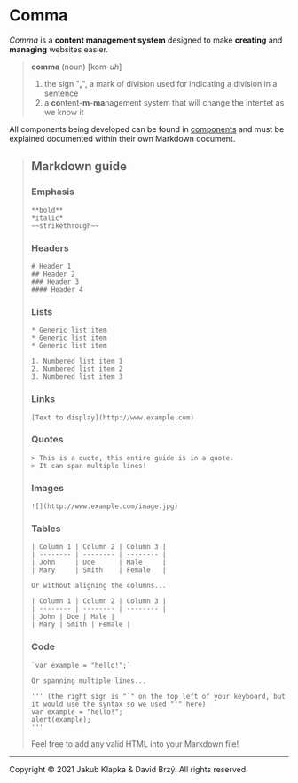 # Comma
*Comma* is a **content management system** designed to make **creating** and **managing** websites easier.

> **comma** (noun) [kom-*uh*]
> 1. the sign "**,**", a mark of division used for indicating a division in a sentence
> 2. a **co**ntent-**m**-**ma**nagement system that will change the intentet as we know it

All components being developed can be found in [components](components/components.md) and must be explained documented within their own Markdown document.

> ## Markdown guide
> 
> ### Emphasis
> ```
> **bold**
> *italic*
> ~~strikethrough~~
> ```
> 
> ### Headers
> ```
> # Header 1
> ## Header 2
> ### Header 3
> #### Header 4
> ```
> 
> ### Lists
> ```
> * Generic list item
> * Generic list item
> * Generic list item
> 
> 1. Numbered list item 1
> 2. Numbered list item 2
> 3. Numbered list item 3
> ```
>
> ### Links
> ```
> [Text to display](http://www.example.com)
> ```
> 
> ### Quotes
> ```
> > This is a quote, this entire guide is in a quote.
> > It can span multiple lines!
> ```
> 
> ### Images
> ```
> ![](http://www.example.com/image.jpg)
> ```
> 
> ### Tables
> ```
> | Column 1 | Column 2 | Column 3 |
> | -------- | -------- | -------- |
> | John     | Doe      | Male     |
> | Mary     | Smith    | Female   |
>
> Or without aligning the columns...
>
> | Column 1 | Column 2 | Column 3 |
> | -------- | -------- | -------- |
> | John | Doe | Male |
> | Mary | Smith | Female |
> ```
> 
> ### Code
> ```
> `var example = "hello!";`
>
> Or spanning multiple lines...
> 
> ''' (the right sign is "`" on the top left of your keyboard, but it would use the syntax so we used "'" here)
> var example = "hello!";
> alert(example);
> '''
> ```
> 
> Feel free to add any valid HTML into your Markdown file!

---
Copyright &copy; 2021 Jakub Klapka & David Brzý. All rights reserved.